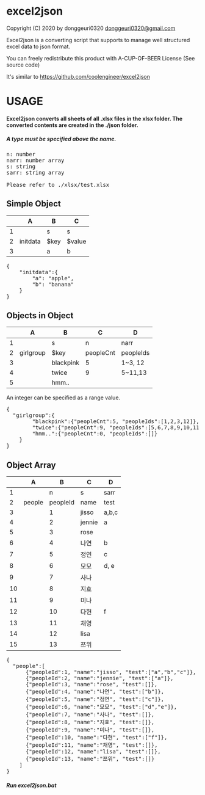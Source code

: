 # excel2json
Copyright (C) 2020 by donggeuri0320 donggeuri0320@gmail.com

Excel2json is a converting script that supports to manage well structured excel data to json format.

You can freely redistribute this product with A-CUP-OF-BEER License (See source code)

It's similar to https://github.com/coolengineer/excel2json

# USAGE

#### Excel2json converts all sheets of all .xlsx files in the xlsx folder. The converted contents are created in the ./json folder.

##### A type must be specified above the name.
<pre>
n: number
narr: number array
s: string
sarr: string array

Please refer to ./xlsx/test.xlsx
</pre>

## Simple Object
||A|B|C
---- | ---- | ---- | ----
1 | | s | s 
2| initdata | $key | $value 
3| | a | b 
<pre>
{
	"initdata":{
		"a": "apple",
		"b": "banana"
	}
}
</pre>
## Objects in Object
|| A | B | C | D
---- | ---- | ---- | ---- | ----
1||s|n|narr
2|girlgroup |	$key	| peopleCnt	| peopleIds
3||blackpink	|5|	1~3, 12
4||twice	|9|	5~11,13
5||hmm..	|||||	

An integer can be specified as a range value.

<pre>
{
  "girlgroup":{
		"blackpink":{"peopleCnt":5, "peopleIds":[1,2,3,12]},
		"twice":{"peopleCnt":9, "peopleIds":[5,6,7,8,9,10,11,13]},
		"hmm..":{"peopleCnt":0, "peopleIds":[]}
	}
}
</pre>

## Object Array

||A|B|C|D
---- | ---- | ---- | ---- | ----
1||n|s|sarr
2|people |	peopleId	|name|	test
3||	1|	jisso|	a,b,c
4||	2|	jennie|	a
5||	3|	rose|	|
6||	4|	나연|	b
7||	5|	정연|	c
8||	6|	모모|	d, e
9||	7|	사나|	|
10||	8|	지효|	|
11||	9|	미나|	|
12||	10|	다현|	f
13||	11|	채영|	|
14||	12|	lisa|	|
15||	13|	쯔위| |

<pre>
{
  "people":[
      {"peopleId":1, "name":"jisso", "test":["a","b","c"]},
      {"peopleId":2, "name":"jennie", "test":["a"]},
      {"peopleId":3, "name":"rose", "test":[]},
      {"peopleId":4, "name":"나연", "test":["b"]},
      {"peopleId":5, "name":"정연", "test":["c"]},
      {"peopleId":6, "name":"모모", "test":["d","e"]},
      {"peopleId":7, "name":"사나", "test":[]},
      {"peopleId":8, "name":"지효", "test":[]},
      {"peopleId":9, "name":"미나", "test":[]},
      {"peopleId":10, "name":"다현", "test":["f"]},
      {"peopleId":11, "name":"채영", "test":[]},
      {"peopleId":12, "name":"lisa", "test":[]},
      {"peopleId":13, "name":"쯔위", "test":[]}
    ]
}
</pre>

##### Run excel2json.bat
